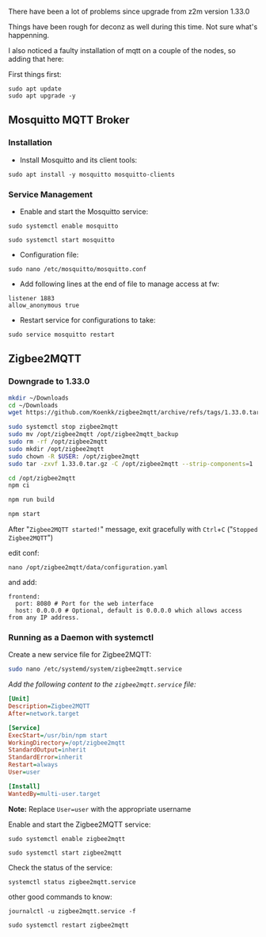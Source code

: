 There have been a lot of problems since upgrade from z2m version 1.33.0

Things have been rough for deconz as well during this time. Not sure what's happenning.

I also noticed a faulty installation of mqtt on a couple of the nodes, so adding that here: 


First things first:
```
sudo apt update
sudo apt upgrade -y
```

## Mosquitto MQTT Broker

### Installation

- Install Mosquitto and its client tools:
```
sudo apt install -y mosquitto mosquitto-clients
```

### Service Management

- Enable and start the Mosquitto service:
```
sudo systemctl enable mosquitto
```
```
sudo systemctl start mosquitto
```

- Configuration file:
```
sudo nano /etc/mosquitto/mosquitto.conf
```

- Add following lines at the end of file to manage access at fw:
```
listener 1883
allow_anonymous true
```

- Restart service for configurations to take:
```
sudo service mosquitto restart
```

## Zigbee2MQTT

### Downgrade to 1.33.0

~~~bash
mkdir ~/Downloads
cd ~/Downloads
wget https://github.com/Koenkk/zigbee2mqtt/archive/refs/tags/1.33.0.tar.gz
~~~


~~~bash
sudo systemctl stop zigbee2mqtt
sudo mv /opt/zigbee2mqtt /opt/zigbee2mqtt_backup
sudo rm -rf /opt/zigbee2mqtt
sudo mkdir /opt/zigbee2mqtt
sudo chown -R $USER: /opt/zigbee2mqtt
sudo tar -zxvf 1.33.0.tar.gz -C /opt/zigbee2mqtt --strip-components=1
~~~


~~~bash
cd /opt/zigbee2mqtt
npm ci
~~~


~~~bash
npm run build
~~~


~~~bash
npm start
~~~

After "`Zigbee2MQTT started!`" message, exit gracefully with `Ctrl`+`C` ("`Stopped Zigbee2MQTT`")

edit conf:

```
nano /opt/zigbee2mqtt/data/configuration.yaml
```

and add:

```
frontend:
  port: 8080 # Port for the web interface
  host: 0.0.0.0 # Optional, default is 0.0.0.0 which allows access from any IP address.
```

### Running as a Daemon with systemctl

Create a new service file for Zigbee2MQTT:

```bash
sudo nano /etc/systemd/system/zigbee2mqtt.service
```

*Add the following content to the `zigbee2mqtt.service` file:*

```ini
[Unit]
Description=Zigbee2MQTT
After=network.target

[Service]
ExecStart=/usr/bin/npm start
WorkingDirectory=/opt/zigbee2mqtt
StandardOutput=inherit
StandardError=inherit
Restart=always
User=user

[Install]
WantedBy=multi-user.target
```
**Note:** Replace `User=user` with the appropriate username

Enable and start the Zigbee2MQTT service:
```
sudo systemctl enable zigbee2mqtt
```
```
sudo systemctl start zigbee2mqtt
```

Check the status of the service:
```
systemctl status zigbee2mqtt.service
```
other good commands to know:

```
journalctl -u zigbee2mqtt.service -f
```

```
sudo systemctl restart zigbee2mqtt
```

